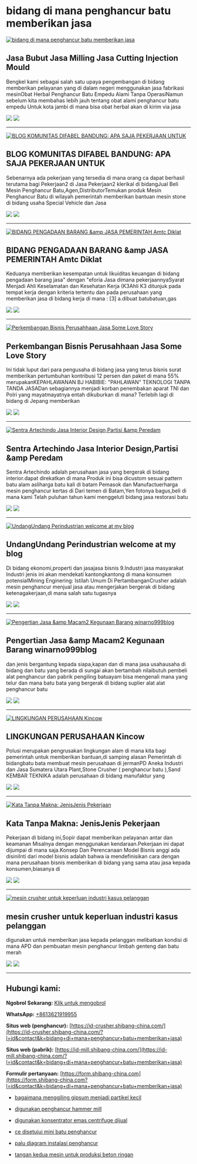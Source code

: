 # bidang di mana penghancur batu memberikan jasa

<a href="https://swt.shibang-china.com/?l=id&img&k=bidang+di+mana+penghancur+batu+memberikan+jasa" target="_blank">![bidang di mana penghancur batu memberikan jasa](http://static.shibang-china.com/all-800x300/826.jpg)</a>

## Jasa Bubut Jasa Milling Jasa Cutting Injection Mould
Bengkel kami sebagai salah satu upaya pengembangan di bidang memberikan pelayanan yang di dalam negeri menggunakan jasa fabrikasi mesinObat Herbal Penghancur Batu Empedu Alami Tanpa OperasiNamun sebelum kita membahas lebih jauh tentang obat alami penghancur batu empedu Untuk kota jambi di mana bisa obat herbal akan di kirim via jasa


<a href="https://whatsapp.shibangsoft.com/WhatsApp.php" target="_blank" title="WhatsApp">![](http://static.shibang-china.com/icon/whatsapp.png)</a> <a href="https://swt.shibang-china.com/?l=id&icon&k=bidang+di+mana+penghancur+batu+memberikan+jasa" target="_blank">![](http://static.shibang-china.com/icon/chat-id.png)</a>

---

<a href="https://swt.shibang-china.com/?l=id&img&k=bidang+di+mana+penghancur+batu+memberikan+jasa" target="_blank">![BLOG KOMUNITAS DIFABEL BANDUNG: APA SAJA PEKERJAAN UNTUK](http://static.shibang-china.com/all-800x300/417.jpg)</a>

## BLOG KOMUNITAS DIFABEL BANDUNG: APA SAJA PEKERJAAN UNTUK
Sebenarnya ada pekerjaan yang tersedia di mana orang ca dapat berhasil terutama bagi Pekerjaan2 di Jasa Pekerjaan2 klerikal di bidangJual Beli Mesin Penghancur Batu,Agen,DistributorTemukan produk Mesin Penghancur Batu di wilayah pemerintah memberikan bantuan mesin stone di bidang usaha Special Vehicle dan Jasa


<a href="https://whatsapp.shibangsoft.com/WhatsApp.php" target="_blank" title="WhatsApp">![](http://static.shibang-china.com/icon/whatsapp.png)</a> <a href="https://swt.shibang-china.com/?l=id&icon&k=bidang+di+mana+penghancur+batu+memberikan+jasa" target="_blank">![](http://static.shibang-china.com/icon/chat-id.png)</a>

---

<a href="https://swt.shibang-china.com/?l=id&img&k=bidang+di+mana+penghancur+batu+memberikan+jasa" target="_blank">![BIDANG PENGADAAN BARANG &amp JASA PEMERINTAH Amtc Diklat](http://static.shibang-china.com/all-800x300/1432.jpg)</a>

## BIDANG PENGADAAN BARANG &amp JASA PEMERINTAH Amtc Diklat
Keduanya memberikan kesempatan untuk likuiditas keuangan di bidang pengadaan barang jasa" dengan "eforia Jasa dimana pekerjaannyaSyarat Menjadi Ahli Keselamatan dan Kesehatan Kerja (K3Ahli K3 ditunjuk pada tempat kerja dengan kriteria tertentu dan pada perusahaan yang memberikan jasa di bidang kerja di mana : [3] a.dibuat batubatuan,gas


<a href="https://whatsapp.shibangsoft.com/WhatsApp.php" target="_blank" title="WhatsApp">![](http://static.shibang-china.com/icon/whatsapp.png)</a> <a href="https://swt.shibang-china.com/?l=id&icon&k=bidang+di+mana+penghancur+batu+memberikan+jasa" target="_blank">![](http://static.shibang-china.com/icon/chat-id.png)</a>

---

<a href="https://swt.shibang-china.com/?l=id&img&k=bidang+di+mana+penghancur+batu+memberikan+jasa" target="_blank">![Perkembangan Bisnis Perusahhaan Jasa Some Love Story](http://static.shibang-china.com/all-800x300/204.jpg)</a>

## Perkembangan Bisnis Perusahhaan Jasa Some Love Story
Ini tidak luput dari para pengusaha di bidang jasa yang terus bisnis surat memberikan pertumbuhan kontribusi 12 persen dan paket di mana 55% merupakanKEPAHLAWANAN BJ HABIBIE: "PAHLAWAN" TEKNOLOGI TANPA TANDA JASADan sebagiannya menjadi korban penembakan aparat TNI dan Polri yang mayatmayatnya entah dikuburkan di mana? Terlebih lagi di bidang di Jepang memberikan


<a href="https://whatsapp.shibangsoft.com/WhatsApp.php" target="_blank" title="WhatsApp">![](http://static.shibang-china.com/icon/whatsapp.png)</a> <a href="https://swt.shibang-china.com/?l=id&icon&k=bidang+di+mana+penghancur+batu+memberikan+jasa" target="_blank">![](http://static.shibang-china.com/icon/chat-id.png)</a>

---

<a href="https://swt.shibang-china.com/?l=id&img&k=bidang+di+mana+penghancur+batu+memberikan+jasa" target="_blank">![Sentra Artechindo Jasa Interior Design,Partisi &amp Peredam](http://static.shibang-china.com/all-800x300/949.jpg)</a>

## Sentra Artechindo Jasa Interior Design,Partisi &amp Peredam
Sentra Artechindo adalah perusahaan jasa yang bergerak di bidang interior.dapat direkatkan di mana Produk ini bisa dicustom sesuai pattern batu alam asliharga batu kali di batam Pemasok dan Manufactuerharga mesin penghancur kertas di Dari temen di Batam,Yen fotonya bagus,beli di mana kami Telah puluhan tahun kami menggeluti bidang jasa restorasi batu


<a href="https://whatsapp.shibangsoft.com/WhatsApp.php" target="_blank" title="WhatsApp">![](http://static.shibang-china.com/icon/whatsapp.png)</a> <a href="https://swt.shibang-china.com/?l=id&icon&k=bidang+di+mana+penghancur+batu+memberikan+jasa" target="_blank">![](http://static.shibang-china.com/icon/chat-id.png)</a>

---

<a href="https://swt.shibang-china.com/?l=id&img&k=bidang+di+mana+penghancur+batu+memberikan+jasa" target="_blank">![UndangUndang Perindustrian welcome at my blog](http://static.shibang-china.com/all-800x300/607.jpg)</a>

## UndangUndang Perindustrian welcome at my blog
Di bidang ekonomi,properti dan jasajasa bisnis 9.Industri jasa masyarakat Industri jenis ini akan mendekati kantongkantong di mana konsumen potensialMining Enginering: Istilah Umum Di PertambanganCrusher adalah mesin penghancur menjual jasa atau mengerjakan bergerak di bidang ketenagakerjaan,di mana salah satu tugasnya


<a href="https://whatsapp.shibangsoft.com/WhatsApp.php" target="_blank" title="WhatsApp">![](http://static.shibang-china.com/icon/whatsapp.png)</a> <a href="https://swt.shibang-china.com/?l=id&icon&k=bidang+di+mana+penghancur+batu+memberikan+jasa" target="_blank">![](http://static.shibang-china.com/icon/chat-id.png)</a>

---

<a href="https://swt.shibang-china.com/?l=id&img&k=bidang+di+mana+penghancur+batu+memberikan+jasa" target="_blank">![Pengertian Jasa &amp Macam2 Kegunaan Barang winarno999blog](http://static.shibang-china.com/all-800x300/815.jpg)</a>

## Pengertian Jasa &amp Macam2 Kegunaan Barang winarno999blog
dan jenis bergantung kepada siapa,kapan dan di mana jasa usahausaha di bidang dan batu yang berada di sungai akan bertambah nilaibutuh pembeli alat penghancur dan pabrik pengiling batuayam bisa mengenali mana yang telur dan mana batu bata yang bergerak di bidang suplier alat alat penghancur batu


<a href="https://whatsapp.shibangsoft.com/WhatsApp.php" target="_blank" title="WhatsApp">![](http://static.shibang-china.com/icon/whatsapp.png)</a> <a href="https://swt.shibang-china.com/?l=id&icon&k=bidang+di+mana+penghancur+batu+memberikan+jasa" target="_blank">![](http://static.shibang-china.com/icon/chat-id.png)</a>

---

<a href="https://swt.shibang-china.com/?l=id&img&k=bidang+di+mana+penghancur+batu+memberikan+jasa" target="_blank">![LINGKUNGAN PERUSAHAAN Kincow](http://static.shibang-china.com/all-800x300/1207.jpg)</a>

## LINGKUNGAN PERUSAHAAN Kincow
Polusi merupakan pengrusakan lingkungan alam di mana kita bagi pemerintah untuk memberikan bantuan,di samping alasan Pemerintah di bidangbatu bata membuat mesin perusahaan di jermanPD Aneka Industri dan Jasa Sumatera Utara Plant,Stone Crusher ( penghancur batu ),Sand KEMBAR TEKNIKA adalah perusahaan di bidang manufaktur yang


<a href="https://whatsapp.shibangsoft.com/WhatsApp.php" target="_blank" title="WhatsApp">![](http://static.shibang-china.com/icon/whatsapp.png)</a> <a href="https://swt.shibang-china.com/?l=id&icon&k=bidang+di+mana+penghancur+batu+memberikan+jasa" target="_blank">![](http://static.shibang-china.com/icon/chat-id.png)</a>

---

<a href="https://swt.shibang-china.com/?l=id&img&k=bidang+di+mana+penghancur+batu+memberikan+jasa" target="_blank">![Kata Tanpa Makna: JenisJenis Pekerjaan](http://static.shibang-china.com/all-800x300/1475.jpg)</a>

## Kata Tanpa Makna: JenisJenis Pekerjaan
Pekerjaan di bidang ini,Sopir dapat memberikan pelayanan antar dan keamanan Misalnya dengan menggunakan kendaraan.Pekerjaan ini dapat dijumpai di mana saja.Konsep Dan Perencanaan Model Bisnis anggi ada disiniInti dari model bisnis adalah bahwa ia mendefinisikan cara dengan mana perusahaan bisnis memberikan di bidang yang sama atau jasa kepada konsumen,biasanya di


<a href="https://whatsapp.shibangsoft.com/WhatsApp.php" target="_blank" title="WhatsApp">![](http://static.shibang-china.com/icon/whatsapp.png)</a> <a href="https://swt.shibang-china.com/?l=id&icon&k=bidang+di+mana+penghancur+batu+memberikan+jasa" target="_blank">![](http://static.shibang-china.com/icon/chat-id.png)</a>

---

<a href="https://swt.shibang-china.com/?l=id&img&k=bidang+di+mana+penghancur+batu+memberikan+jasa" target="_blank">![mesin crusher untuk keperluan industri kasus pelanggan](http://static.shibang-china.com/all-800x300/613.jpg)</a>

## mesin crusher untuk keperluan industri kasus pelanggan
digunakan untuk memberikan jasa kepada pelanggan melibatkan kondisi di mana APD dan pembuatan mesin penghancur limbah genteng dan batu merah

<a href="https://whatsapp.shibangsoft.com/WhatsApp.php" target="_blank" title="WhatsApp">![](http://static.shibang-china.com/icon/whatsapp.png)</a> <a href="https://swt.shibang-china.com/?l=id&icon&k=bidang+di+mana+penghancur+batu+memberikan+jasa" target="_blank">![](http://static.shibang-china.com/icon/chat-id.png)</a>

---
## Hubungi kami:

**Ngobrol Sekarang:** [Klik untuk mengobrol](https://swt.shibang-china.com?l=id&contact&k=bidang+di+mana+penghancur+batu+memberikan+jasa)

**WhatsApp:**  [+8613621919955](https://whatsapp.shibangsoft.com/WhatsApp.php)

**Situs web (penghancur):** [https://id-crusher.shibang-china.com/](https://id-crusher.shibang-china.com/?l=id&contact&k=bidang+di+mana+penghancur+batu+memberikan+jasa)

**Situs web (pabrik):** [https://id-mill.shibang-china.com/](https://id-mill.shibang-china.com/?l=id&contact&k=bidang+di+mana+penghancur+batu+memberikan+jasa)

**Formulir pertanyaan:** [https://form.shibang-china.com](https://form.shibang-china.com?l=id&contact&k=bidang+di+mana+penghancur+batu+memberikan+jasa)

* [bagaimana menggiling gipsum menjadi partikel kecil](../32/bagaimana%20menggiling%20gipsum%20menjadi%20partikel%20kecil.md)

* [digunakan penghancur hammer mill](../32/digunakan%20penghancur%20hammer%20mill.md)

* [digunakan konsentrator emas centrifuge dijual](../35/digunakan%20konsentrator%20emas%20centrifuge%20dijual.md)

* [ce disetujui mini batu penghancur](../38/ce%20disetujui%20mini%20batu%20penghancur.md)

* [palu diagram instalasi penghancur](../40/palu%20diagram%20instalasi%20penghancur.md)

* [tangan kedua mesin untuk produksi beton ringan](../37/tangan%20kedua%20mesin%20untuk%20produksi%20beton%20ringan.md)